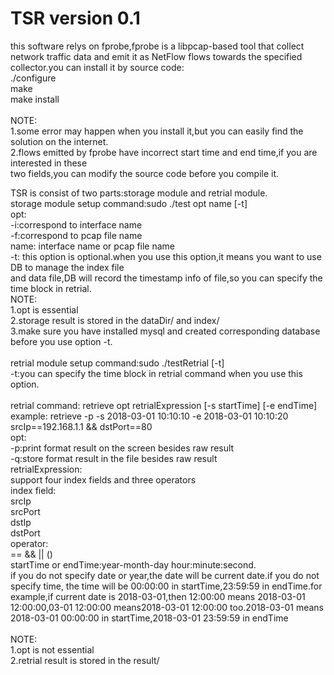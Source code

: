 # TSR version 0.1
this software relys on fprobe,fprobe is a libpcap-based tool that collect network traffic data and 
emit it as NetFlow flows towards the specified collector.you can install it by source code:</br>
./configure</br>
make</br>
make install</br>
</br>
NOTE:</br>
1.some error may happen when you install it,but you can easily find the solution on the internet.</br>
2.flows emitted by fprobe have incorrect start time and end time,if you are interested in these </br>
  two fields,you can modify the source code before you compile it.</br>

TSR is consist of two parts:storage module and retrial module.</br>
storage module setup command:sudo ./test opt name [-t] </br>
opt:</br>
    -i:correspond to interface name</br>
    -f:correspond to pcap file name</br>
name: interface name or pcap file name</br>
-t: this option is optional.when you use this option,it means you want to use DB to manage the index file</br>
and data file,DB will record the timestamp info of file,so you can specify the time block in retrial. </br>
NOTE:</br>
    1.opt is essential</br>
    2.storage result is stored in the dataDir/ and index/</br>
    3.make sure you have installed mysql and created corresponding database before you use option -t.</br>
</br>
retrial module setup command:sudo ./testRetrial [-t]</br>
-t:you can specify the time block in retrial command when you use this option.</br>
</br>
retrial command: retrieve opt retrialExpression [-s startTime] [-e endTime]</br>
example: retrieve -p -s 2018-03-01 10:10:10 -e 2018-03-01 10:10:20 srcIp==192.168.1.1 && dstPort==80 </br>
opt:</br>
    -p:print format result on the screen besides raw result</br>
    -q:store format result in the file besides raw result</br>
retrialExpression:</br>
    support four index fields and three operators</br>
index field:</br>
    srcIp</br>
    srcPort</br>
    dstIp</br>
    dstPort</br>
operator:</br>
    == && || ()</br>
startTime or endTime:year-month-day hour:minute:second.</br>
if you do not specify date or year,the date will be current date.if you do not specify time, the time will be 00:00:00 in startTime,23:59:59 in endTime.for example,if current date is 2018-03-01,then 12:00:00 means 2018-03-01 12:00:00,03-01 12:00:00 means2018-03-01 12:00:00 too.2018-03-01 means 2018-03-01 00:00:00 in startTime,2018-03-01 23:59:59 in endTime</br>
</br>
NOTE:</br> 
    1.opt is not essential</br>
    2.retrial result is stored in the result/</br>

